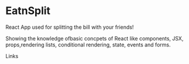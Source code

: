 # EatnSplit

React App used for splitting the bill with your friends!

Showing the knowledge ofbasic concpets of React like components, JSX, props,rendering lists, conditional rendering, state, events and forms.


Links
